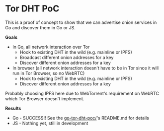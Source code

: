 # Tor DHT PoC

This is a proof of concept to show that we can advertise onion services in Go and discover them in Go or JS.

**Goals**

* In Go, all network interaction over Tor
  * Hook to existing DHT in the wild (e.g. mainline or IPFS)
  * Broadcast different onion addresses for a key
  * Discover different onion addresses for a key
* In browser (all network interaction doesn't have to be in Tor since it will run in Tor Browser, so no WebRTC)
  * Hook to existing DHT in the wild (e.g. mainline or IPFS)
  * Discover different onion addresses for a key

Probably choosing IPFS here due to WebTorrent's requirement on WebRTC which Tor Browser doesn't implement.

**Results**

* Go - SUCCESS!! See the [go-tor-dht-poc/](go-tor-dht-poc)'s README.md for details
* JS - Nothing yet, still in development